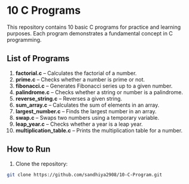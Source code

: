 # 10 C Programs

This repository contains 10 basic C programs for practice and learning purposes. Each program demonstrates a fundamental concept in C programming.

## List of Programs

1. **factorial.c** – Calculates the factorial of a number.
2. **prime.c** – Checks whether a number is prime or not.
3. **fibonacci.c** – Generates Fibonacci series up to a given number.
4. **palindrome.c** – Checks whether a string or number is a palindrome.
5. **reverse_string.c** – Reverses a given string.
6. **sum_array.c** – Calculates the sum of elements in an array.
7. **largest_number.c** – Finds the largest number in an array.
8. **swap.c** – Swaps two numbers using a temporary variable.
9. **leap_year.c** – Checks whether a year is a leap year.
10. **multiplication_table.c** – Prints the multiplication table for a number.

## How to Run

1. Clone the repository:
```bash
git clone https://github.com/sandhiya2908/10-C-Program.git
